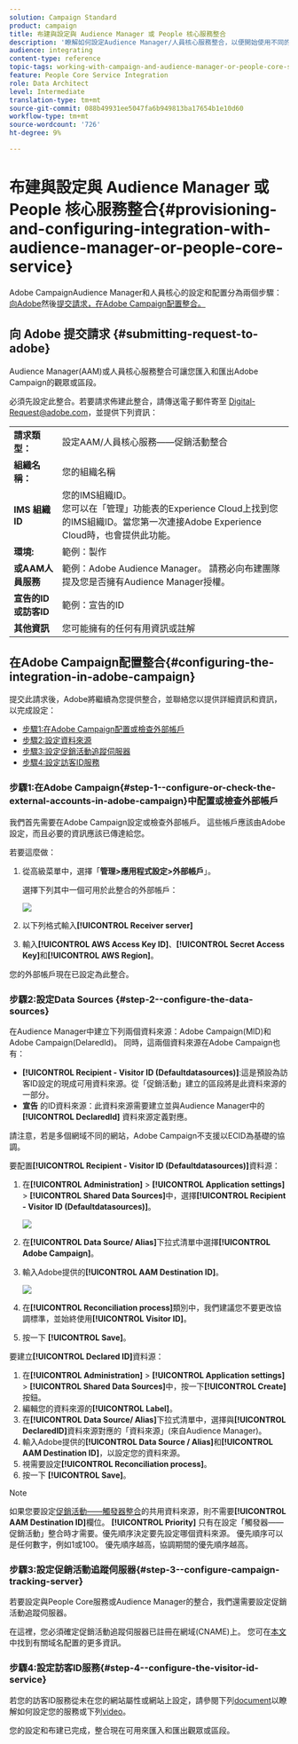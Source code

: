 ```yaml
---
solution: Campaign Standard
product: campaign
title: 布建與設定與 Audience Manager 或 People 核心服務整合
description: '瞭解如何設定Audience Manager/人員核心服務整合，以便開始使用不同的Adobe Experience Cloud解決方案分享受眾或細分。 '
audience: integrating
content-type: reference
topic-tags: working-with-campaign-and-audience-manager-or-people-core-service
feature: People Core Service Integration
role: Data Architect
level: Intermediate
translation-type: tm+mt
source-git-commit: 088b49931ee5047fa6b949813ba17654b1e10d60
workflow-type: tm+mt
source-wordcount: '726'
ht-degree: 9%

---
```



# 布建與設定與 Audience Manager 或 People 核心服務整合{#provisioning-and-configuring-integration-with-audience-manager-or-people-core-service}

Adobe CampaignAudience Manager和人員核心的設定和配置分為兩個步驟：[向Adobe](#submitting-request-to-adobe)然後[提交請求，在Adobe Campaign配置整合。](#configuring-the-integration-in-adobe-campaign)

## 向 Adobe 提交請求 {#submitting-request-to-adobe}

Audience Manager(AAM)或人員核心服務整合可讓您匯入和匯出Adobe Campaign的觀眾或區段。

必須先設定此整合。若要請求佈建此整合，請傳送電子郵件寄至 [Digital-Request@adobe.com](mailto:Digital-Request@adobe.com)，並提供下列資訊：

<table> 
 <tbody> 
  <tr> 
   <td> <strong>請求類型：</strong><br /> </td> 
   <td> 設定AAM/人員核心服務——促銷活動整合 </td> 
  </tr> 
  <tr> 
   <td> <strong>組織名稱：</strong><br /> </td> 
   <td> 您的組織名稱 </td> 
  </tr> 
  <tr> 
   <td> <strong>IMS 組織 ID</strong><br /> </td> 
   <td> 您的IMS組織ID。 <br> 您可以在「管理」功能表的Experience Cloud上找到您的IMS組織ID。當您第一次連接Adobe Experience Cloud時，也會提供此功能。 </td> 
  </tr> 
  <tr> 
   <td> <strong>環境:</strong><br /> </td> 
   <td> 範例：製作 </td> 
  </tr> 
  <tr> 
   <td> <strong>或AAM人員服務</strong><br /> </td> 
   <td> 範例：Adobe Audience Manager。 請務必向布建團隊提及您是否擁有Audience Manager授權。</td> 
  </tr> 
  <tr> 
   <td> <strong>宣告的ID或訪客ID</strong><br /> </td> 
   <td> 範例：宣告的ID </td> 
  </tr> 
  <tr> 
   <td> <strong>其他資訊</strong><br /> </td> 
   <td> 您可能擁有的任何有用資訊或註解 </td> 
  </tr> 
 </tbody> 
</table>

## 在Adobe Campaign配置整合{#configuring-the-integration-in-adobe-campaign}

提交此請求後，Adobe將繼續為您提供整合，並聯絡您以提供詳細資訊和資訊，以完成設定：

* [步驟1:在Adobe Campaign配置或檢查外部帳戶](#step-1--configure-or-check-the-external-accounts-in-adobe-campaign)
* [步驟2:設定資料來源](#step-2--configure-the-data-sources)
* [步驟3:設定促銷活動追蹤伺服器](#step-3--configure-campaign-tracking-server)
* [步驟4:設定訪客ID服務](#step-4--configure-the-visitor-id-service)

### 步驟1:在Adobe Campaign{#step-1--configure-or-check-the-external-accounts-in-adobe-campaign}中配置或檢查外部帳戶

我們首先需要在Adobe Campaign設定或檢查外部帳戶。 這些帳戶應該由Adobe設定，而且必要的資訊應該已傳達給您。

若要這麼做：

1. 從高級菜單中，選擇「**管理>應用程式設定>外部帳戶**」。

   選擇下列其中一個可用於此整合的外部帳戶：

   ![](assets/integration_aam_1.png)

1. 以下列格式輸入&#x200B;**[!UICONTROL Receiver server]**
1. 輸入&#x200B;**[!UICONTROL AWS Access Key ID]**、**[!UICONTROL Secret Access Key]**&#x200B;和&#x200B;**[!UICONTROL AWS Region]**。

您的外部帳戶現在已設定為此整合。

### 步驟2:設定Data Sources {#step-2--configure-the-data-sources}

在Audience Manager中建立下列兩個資料來源：Adobe Campaign(MID)和Adobe Campaign(DelaredId)。 同時，這兩個資料來源在Adobe Campaign也有：

* **[!UICONTROL Recipient - Visitor ID (Defaultdatasources)]**:這是預設為訪客ID設定的現成可用資料來源。從「促銷活動」建立的區段將是此資料來源的一部分。
* **宣告** 的ID資料來源：此資料來源需要建立並與Audience Manager中的 **[!UICONTROL DeclaredId]** 資料來源定義對應。

請注意，若是多個網域不同的網站，Adobe Campaign不支援以ECID為基礎的協調。

要配置&#x200B;**[!UICONTROL Recipient - Visitor ID (Defaultdatasources)]**&#x200B;資料源：

1. 在&#x200B;**[!UICONTROL Administration]** > **[!UICONTROL Application settings]** > **[!UICONTROL Shared Data Sources]**&#x200B;中，選擇&#x200B;**[!UICONTROL Recipient - Visitor ID (Defaultdatasources)]**。

   ![](assets/integration_aam_2.png)

1. 在&#x200B;**[!UICONTROL Data Source/ Alias]**&#x200B;下拉式清單中選擇&#x200B;**[!UICONTROL Adobe Campaign]**。
1. 輸入Adobe提供的&#x200B;**[!UICONTROL AAM Destination ID]**。

   ![](assets/integration_aam_3.png)

1. 在&#x200B;**[!UICONTROL Reconciliation process]**&#x200B;類別中，我們建議您不要更改協調標準，並始終使用&#x200B;**[!UICONTROL Visitor ID]**。
1. 按一下 **[!UICONTROL Save]**。

要建立&#x200B;**[!UICONTROL Declared ID]**&#x200B;資料源：

1. 在&#x200B;**[!UICONTROL Administration]** > **[!UICONTROL Application settings]** > **[!UICONTROL Shared Data Sources]**&#x200B;中，按一下&#x200B;**[!UICONTROL Create]**&#x200B;按鈕。
1. 編輯您的資料來源的&#x200B;**[!UICONTROL Label]**。
1. 在&#x200B;**[!UICONTROL Data Source/ Alias]**&#x200B;下拉式清單中，選擇與&#x200B;**[!UICONTROL DeclaredID]**&#x200B;資料來源對應的「資料來源」(來自Audience Manager)。
1. 輸入Adobe提供的&#x200B;**[!UICONTROL Data Source / Alias]**&#x200B;和&#x200B;**[!UICONTROL AAM Destination ID]**，以設定您的資料來源。
1. 視需要設定&#x200B;**[!UICONTROL Reconciliation process]**。
1. 按一下 **[!UICONTROL Save]**。

>[!NOTE]
>
>如果您要設定[促銷活動——觸發器整合](../../integrating/using/configuring-triggers-in-experience-cloud.md)的共用資料來源，則不需要&#x200B;**[!UICONTROL AAM Destination ID]**&#x200B;欄位。 **[!UICONTROL Priority]** 只有在設定「觸發器——促銷活動」整合時才需要。優先順序決定要先設定哪個資料來源。 優先順序可以是任何數字，例如1或100。 優先順序越高，協調期間的優先順序越高。

### 步驟3:設定促銷活動追蹤伺服器{#step-3--configure-campaign-tracking-server}

若要設定與People Core服務或Audience Manager的整合，我們還需要設定促銷活動追蹤伺服器。

在這裡，您必須確定促銷活動追蹤伺服器已註冊在網域(CNAME)上。 您可在[本文](https://helpx.adobe.com/tw/campaign/kb/domain-name-delegation.html)中找到有關域名配置的更多資訊。

### 步驟4:設定訪客ID服務{#step-4--configure-the-visitor-id-service}

若您的訪客ID服務從未在您的網站屬性或網站上設定，請參閱下列[document](https://docs.adobe.com/content/help/en/id-service/using/implementation/setup-aam-analytics.html)以瞭解如何設定您的服務或下列[video](https://helpx.adobe.com/tw/marketing-cloud/how-to/email-marketing.html#step-two)。

您的設定和布建已完成，整合現在可用來匯入和匯出觀眾或區段。
